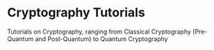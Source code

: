 # Cryptography Tutorials
Tutorials on Cryptography, ranging from Classical Cryptography (Pre-Quantum and Post-Quantum) to Quantum Cryptography
